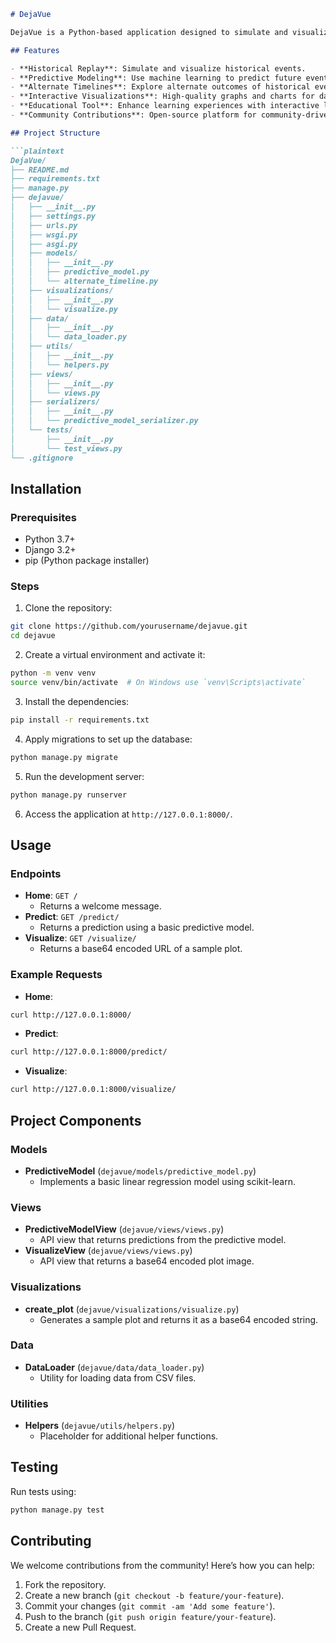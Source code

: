 ```markdown
# DejaVue

DejaVue is a Python-based application designed to simulate and visualize historical events, future predictions, and alternate timelines. Built using Django and Django Rest Framework (DRF), DejaVue leverages data science, machine learning, and interactive visualizations to offer users a unique way to explore and understand the past, present, and future.

## Features

- **Historical Replay**: Simulate and visualize historical events.
- **Predictive Modeling**: Use machine learning to predict future events and trends.
- **Alternate Timelines**: Explore alternate outcomes of historical events.
- **Interactive Visualizations**: High-quality graphs and charts for data representation.
- **Educational Tool**: Enhance learning experiences with interactive lessons and quizzes.
- **Community Contributions**: Open-source platform for community-driven enhancements.

## Project Structure

```plaintext
DejaVue/
├── README.md
├── requirements.txt
├── manage.py
├── dejavue/
│   ├── __init__.py
│   ├── settings.py
│   ├── urls.py
│   ├── wsgi.py
│   ├── asgi.py
│   ├── models/
│   │   ├── __init__.py
│   │   ├── predictive_model.py
│   │   └── alternate_timeline.py
│   ├── visualizations/
│   │   ├── __init__.py
│   │   └── visualize.py
│   ├── data/
│   │   ├── __init__.py
│   │   └── data_loader.py
│   ├── utils/
│   │   ├── __init__.py
│   │   └── helpers.py
│   ├── views/
│   │   ├── __init__.py
│   │   └── views.py
│   ├── serializers/
│   │   ├── __init__.py
│   │   └── predictive_model_serializer.py
│   └── tests/
│       ├── __init__.py
│       └── test_views.py
└── .gitignore
```

## Installation

### Prerequisites

- Python 3.7+
- Django 3.2+
- pip (Python package installer)

### Steps

1. Clone the repository:

```sh
git clone https://github.com/yourusername/dejavue.git
cd dejavue
```

2. Create a virtual environment and activate it:

```sh
python -m venv venv
source venv/bin/activate  # On Windows use `venv\Scripts\activate`
```

3. Install the dependencies:

```sh
pip install -r requirements.txt
```

4. Apply migrations to set up the database:

```sh
python manage.py migrate
```

5. Run the development server:

```sh
python manage.py runserver
```

6. Access the application at `http://127.0.0.1:8000/`.

## Usage

### Endpoints

- **Home**: `GET /`
  - Returns a welcome message.
- **Predict**: `GET /predict/`
  - Returns a prediction using a basic predictive model.
- **Visualize**: `GET /visualize/`
  - Returns a base64 encoded URL of a sample plot.

### Example Requests

- **Home**:

```sh
curl http://127.0.0.1:8000/
```

- **Predict**:

```sh
curl http://127.0.0.1:8000/predict/
```

- **Visualize**:

```sh
curl http://127.0.0.1:8000/visualize/
```

## Project Components

### Models

- **PredictiveModel** (`dejavue/models/predictive_model.py`)
  - Implements a basic linear regression model using scikit-learn.

### Views

- **PredictiveModelView** (`dejavue/views/views.py`)
  - API view that returns predictions from the predictive model.
- **VisualizeView** (`dejavue/views/views.py`)
  - API view that returns a base64 encoded plot image.

### Visualizations

- **create_plot** (`dejavue/visualizations/visualize.py`)
  - Generates a sample plot and returns it as a base64 encoded string.

### Data

- **DataLoader** (`dejavue/data/data_loader.py`)
  - Utility for loading data from CSV files.

### Utilities

- **Helpers** (`dejavue/utils/helpers.py`)
  - Placeholder for additional helper functions.

## Testing

Run tests using:

```sh
python manage.py test
```

## Contributing

We welcome contributions from the community! Here’s how you can help:

1. Fork the repository.
2. Create a new branch (`git checkout -b feature/your-feature`).
3. Commit your changes (`git commit -am 'Add some feature'`).
4. Push to the branch (`git push origin feature/your-feature`).
5. Create a new Pull Request.
